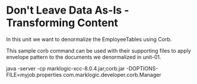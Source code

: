 # Don't Leave Data As-Is - Transforming Content

In this unit we want to denormalize the EmployeeTables using Corb. 

This sample corb command can be used with their supporting files to apply envelope pattern to the documents we denormalized in unit-01.

java -server -cp marklogic-xcc-8.0.4.jar;corb.jar -DOPTIONS-FILE=myjob.properties com.marklogic.developer.corb.Manager
